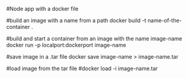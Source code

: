 #Node app with a docker file

#build an image with a name from a path
docker build -t name-of-the-container .

#build and start a container from an image with the name image-name
docker run -p localport:dockerport image-name

#save image in a .tar file
docker save image-name > image-name.tar

#load image from the tar file
#docker load -i image-name.tar
